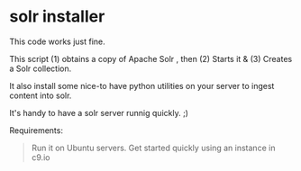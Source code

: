 # solr installer
This code works just fine.

This script (1) obtains a copy of Apache Solr
, then (2) Starts it & (3)
Creates a Solr collection.

It also install some nice-to have python utilities on your server to ingest content into solr.

It's handy to have a solr server runnig quickly. ;)

Requirements:
> Run it on Ubuntu servers.
> Get started quickly using an instance in c9.io 

